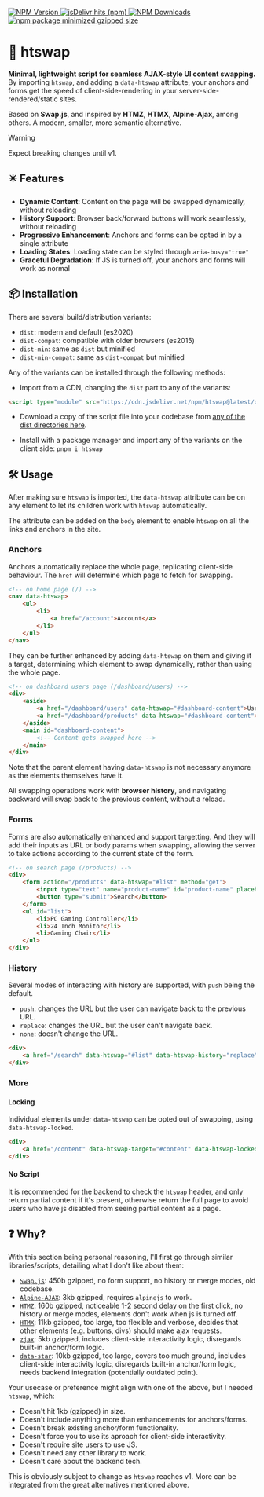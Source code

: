 [
![NPM Version](https://img.shields.io/npm/v/htswap?style=flat-square&color=lightsalmon&label=htswap)
![jsDelivr hits (npm)](https://img.shields.io/jsdelivr/npm/hw/htswap?style=flat-square&label=CDN%20Hits&color=khaki)
![NPM Downloads](https://img.shields.io/npm/dw/htswap?style=flat-square&label=Installs&color=lightcyan)
![npm package minimized gzipped size](https://img.shields.io/bundlejs/size/htswap?style=flat-square&label=Size%20(gzip)&color=wheat)
](https://www.npmjs.com/package/htswap)

# 🔄 htswap

**Minimal, lightweight script for seamless AJAX-style UI content swapping.** By importing `htswap`, and adding a `data-htswap` attribute, your anchors and forms get the speed of client-side-rendering in your server-side-rendered/static sites.

Based on **Swap.js**, and inspired by **HTMZ**, **HTMX**, **Alpine-Ajax**, among others. A modern, smaller, more semantic alternative.

> [!WARNING]  
> Expect breaking changes until v1.

## ✴️️ Features

- **Dynamic Content**: Content on the page will be swapped dynamically, without reloading
- **History Support**: Browser back/forward buttons will work seamlessly, without reloading  
- **Progressive Enhancement**: Anchors and forms can be opted in by a single attribute
- **Loading States**: Loading state can be styled through `aria-busy="true"`
- **Graceful Degradation**: If JS is turned off, your anchors and forms will work as normal

## 📦 Installation

There are several build/distribution variants: 

- `dist`: modern and default (es2020)
- `dist-compat`: compatible with older browsers (es2015)
- `dist-min`: same as `dist` but minified
- `dist-min-compat`: same as `dist-compat` but minified

Any of the variants can be installed through the following methods:

- Import from a CDN, changing the `dist` part to any of the variants:

```html
<script type="module" src="https://cdn.jsdelivr.net/npm/htswap@latest/dist/htswap.js"></script>
```

- Download a copy of the script file into your codebase from [any of the dist directories here](https://cdn.jsdelivr.net/npm/htswap/).

- Install with a package manager and import any of the variants on the client side: `pnpm i htswap`

## 🛠️ Usage

After making sure `htswap` is imported, the `data-htswap` attribute can be on any element to let its children work with `htswap` automatically.

The attribute can be added on the `body` element to enable `htswap` on all the links and anchors in the site.

### Anchors

Anchors automatically replace the whole page, replicating client-side behaviour. The `href` will determine which page to fetch for swapping.

```html
<!-- on home page (/) -->
<nav data-htswap>
	<ul>
		<li>
			<a href="/account">Account</a>
		</li>
	</ul>
</nav>
```

They can be further enhanced by adding `data-htswap` on them and giving it a target, determining which element to swap dynamically, rather than using the whole page.

```html
<!-- on dashboard users page (/dashboard/users) -->
<div>
	<aside>
		<a href="/dashboard/users" data-htswap="#dashboard-content">Users</a>
		<a href="/dashboard/products" data-htswap="#dashboard-content">Products</a>
	</aside>
	<main id="dashboard-content">
		<!-- Content gets swapped here -->
	</main>
</div>
```

Note that the parent element having `data-htswap` is not necessary anymore as the elements themselves have it.

All swapping operations work with **browser history**, and navigating backward will swap back to the previous content, without a reload.

### Forms 

Forms are also automatically enhanced and support targetting. And they will add their inputs as URL or body params when swapping, allowing the server to take actions according to the current state of the form.

```html
<!-- on search page (/products) -->
<div>
	<form action="/products" data-htswap="#list" method="get">
		<input type="text" name="product-name" id="product-name" placeholder="Search products...">
		<button type="submit">Search</button>
	</form>
	<ul id="list">
		<li>PC Gaming Controller</li>
		<li>24 Inch Monitor</li>
		<li>Gaming Chair</li>
	</ul>
</div>
```

### History

Several modes of interacting with history are supported, with `push` being the default.

- `push`: changes the URL but the user can navigate back to the previous URL. 
- `replace`: changes the URL but the user can't navigate back. 
- `none`: doesn't change the URL.

```html
<div>
	<a href="/search" data-htswap="#list" data-htswap-history="replace">Search</a>
</div>
```

### More

#### Locking

Individual elements under `data-htswap` can be opted out of swapping, using `data-htswap-locked`.

```html
<div>
	<a href="/content" data-htswap-target="#content" data-htswap-locked>Iframe</a>
</div>
```

#### No Script

It is recommended for the backend to check the `htswap` header, and only return partial content if it's present, otherwise return the full page to avoid users who have js disabled from seeing partial content as a page.

## ❓ Why? 

With this section being personal reasoning, I'll first go through similar libraries/scripts, detailing what I don't like about them:

- [`Swap.js`](https://github.com/josephernest/Swap.js): 450b gzipped, no form support, no history or merge modes, old codebase.
- [`Alpine-AJAX`](https://alpine-ajax.js.org/): 3kb gzipped, requires `alpinejs` to work.
- [`HTMZ`](https://leanrada.com/htmz/): 160b gzipped, noticeable 1-2 second delay on the first click, no history or merge modes, elements don't work when js is turned off. 
- [`HTMX`](https://htmx.org/): 11kb gzipped, too large, too flexible and verbose, decides that other elements (e.g. buttons, divs) should make ajax requests.
- [`zjax`](https://www.zjax.dev/): 5kb gzipped, includes client-side interactivity logic, disregards built-in anchor/form logic.
- [`data-star`](https://data-star.dev/): 10kb gzipped, too large, covers too much ground, includes client-side interactivity logic, disregards built-in anchor/form logic, needs backend integration (potentially outdated point).

Your usecase or preference might align with one of the above, but I needed `htswap`, which:

- Doesn't hit 1kb (gzipped) in size.
- Doesn't include anything more than enhancements for anchors/forms.
- Doesn't break existing anchor/form functionality.
- Doesn't force you to use its aproach for client-side interactivity.
- Doesn't require site users to use JS.
- Doesn't need any other library to work.
- Doesn't care about the backend tech.

This is obviously subject to change as `htswap` reaches v1. More can be integrated from the great alternatives mentioned above.